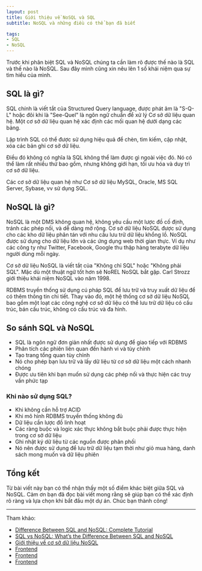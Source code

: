 ```yaml
---
layout: post
title: Giới thiệu về NoSQL và SQL
subtitle: NoSQL và những điều có thể bạn đã biết

tags:
- SQL
- NoSQL
---
```


Trước khi phân biệt SQL và NoSQL chúng ta cần làm rõ được thế nào là SQL và thế nào là NoSQL. Sau đây mình cũng xin nêu lên 1 số khái niệm qua sự tìm hiểu của mình.

## SQL là gì?

SQL chính là viết tắt của Structured Query language, được phát âm là "S-Q-L" hoặc đôi khi là "See-Quel" là ngôn ngữ chuẩn để xử lý Cơ sở dữ liệu quan hệ. Một cơ sở dữ liệu quan hệ xác định các mối quan hệ dưới dạng các bảng.

Lập trình SQL có thể được sử dụng hiệu quả để chèn, tìm kiếm, cập nhật, xóa các bản ghi cơ sở dữ liệu.

Điều đó không có nghĩa là SQL không thể làm được gì ngoài việc đó. Nó có thể làm rất nhiều thứ bao gồm, nhưng không giới hạn, tối ưu hóa và duy trì cơ sở dữ liệu.

Các cơ sở dữ liệu quan hệ như Cơ sở dữ liệu MySQL, Oracle, MS SQL Server, Sybase, vv sử dụng SQL.


## NoSQL là gì?

NoSQL là một DMS không quan hệ, không yêu cầu một lược đồ cố định, tránh các phép nối, và dễ dàng mở rộng. Cơ sở dữ liệu NoSQL được sử dụng cho các kho dữ liệu phân tán với nhu cầu lưu trữ dữ liệu khổng lồ. NoSQL được sử dụng cho dữ liệu lớn và các ứng dụng web thời gian thực. Ví dụ như các công ty như Twitter, Facebook, Google thu thập hàng terabyte dữ liệu người dùng mỗi ngày.

Cơ sở dữ liệu NoSQL là viết tắt của "Không chỉ SQL" hoặc "Không phải SQL". Mặc dù một thuật ngữ tốt hơn sẽ NoREL NoSQL bắt gặp. Carl Strozz giới thiệu khái niệm NoSQL vào năm 1998.

RDBMS truyền thống sử dụng cú pháp SQL để lưu trữ và truy xuất dữ liệu để có thêm thông tin chi tiết. Thay vào đó, một hệ thống cơ sở dữ liệu NoSQL bao gồm một loạt các công nghệ cơ sở dữ liệu có thể lưu trữ dữ liệu có cấu trúc, bán cấu trúc, không có cấu trúc và đa hình.


## So sánh SQL và NoSQL

- SQL là ngôn ngữ đơn giản nhất được sử dụng để giao tiếp với RDBMS
- Phân tích các phiên liên quan đến hành vi và tùy chỉnh
- Tạo trang tổng quan tùy chỉnh
- Nó cho phép bạn lưu trữ và lấy dữ liệu từ cơ sở dữ liệu một cách nhanh chóng
- Được ưu tiên khi bạn muốn sử dụng các phép nối và thực hiện các truy vấn phức tạp


### Khi nào sử dụng SQL?

- Khi không cần hỗ trợ ACID
- Khi mô hình RDBMS truyền thống không đủ
- Dữ liệu cần lược đồ linh hoạt
- Các ràng buộc và logic xác thực không bắt buộc phải được thực hiện trong cơ sở dữ liệu
- Ghi nhật ký dữ liệu từ các nguồn được phân phối
- Nó nên được sử dụng để lưu trữ dữ liệu tạm thời như giỏ mua hàng, danh sách mong muốn và dữ liệu phiên


## Tổng kết



Từ bài viết này bạn có thể nhận thấy một số điểm khác biệt giữa SQL và NoSQL. Cảm ơn bạn đã đọc bài viết mong rằng sẽ giúp bạn có thể xác định rõ ràng và lựa chọn khi bắt đầu một dự án. Chúc bạn thành công!

-----
Tham khảo:
- [Difference Between SQL and NoSQL: Complete Tutorial](https://blog.devart.com/sql-vs-nosql.html)
- [SQL vs NoSQL: What’s the Difference Between SQL and NoSQL](https://www.guru99.com/sql-vs-nosql.html)
- [Giới thiệu về cơ sở dữ liệu NoSQL](http://dotnet.edu.vn/ChuyenMuc/Gioi-thieu-ve-co-so-du-lieu-NoSQL-994.aspx)
- [Frontend](frontend)
- [Frontend](frontend)
- [Frontend](frontend)